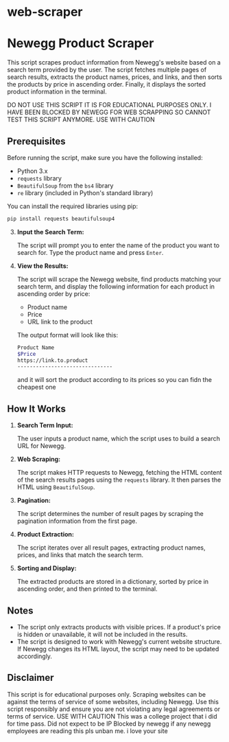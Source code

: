 # web-scraper

# Newegg Product Scraper

This script scrapes product information from Newegg's website based on a search term provided by the user. The script fetches multiple pages of search results, extracts the product names, prices, and links, and then sorts the products by price in ascending order. Finally, it displays the sorted product information in the terminal.

DO NOT USE THIS SCRIPT IT IS FOR EDUCATIONAL PURPOSES ONLY. I HAVE BEEN BLOCKED BY NEWEGG FOR WEB SCRAPPING SO CANNOT TEST THIS SCRIPT ANYMORE.
USE WITH CAUTION

## Prerequisites

Before running the script, make sure you have the following installed:

- Python 3.x
- `requests` library
- `BeautifulSoup` from the `bs4` library
- `re` library (included in Python's standard library)

You can install the required libraries using pip:

```sh
pip install requests beautifulsoup4
```

3. **Input the Search Term:**

   The script will prompt you to enter the name of the product you want to search for. Type the product name and press `Enter`.

4. **View the Results:**

   The script will scrape the Newegg website, find products matching your search term, and display the following information for each product in ascending order by price:

   - Product name
   - Price
   - URL link to the product

   The output format will look like this:

   ```sh
   Product Name
   $Price
   https://link.to.product
   -------------------------------
   ```
    and it will sort the product according to its prices so you can fidn the cheapest one
## How It Works

1. **Search Term Input:**

   The user inputs a product name, which the script uses to build a search URL for Newegg.

2. **Web Scraping:**

   The script makes HTTP requests to Newegg, fetching the HTML content of the search results pages using the `requests` library. It then parses the HTML using `BeautifulSoup`.

3. **Pagination:**

   The script determines the number of result pages by scraping the pagination information from the first page.

4. **Product Extraction:**

   The script iterates over all result pages, extracting product names, prices, and links that match the search term.

5. **Sorting and Display:**

   The extracted products are stored in a dictionary, sorted by price in ascending order, and then printed to the terminal.

## Notes

- The script only extracts products with visible prices. If a product's price is hidden or unavailable, it will not be included in the results.
- The script is designed to work with Newegg's current website structure. If Newegg changes its HTML layout, the script may need to be updated accordingly.

## Disclaimer

This script is for educational purposes only. Scraping websites can be against the terms of service of some websites, including Newegg. Use this script responsibly and ensure you are not violating any legal agreements or terms of service.
USE WITH CAUTION
This was a college project that i did for time pass. Did not expect to be IP Blocked by newegg if any newegg employees are reading this pls unban me. i love your site
